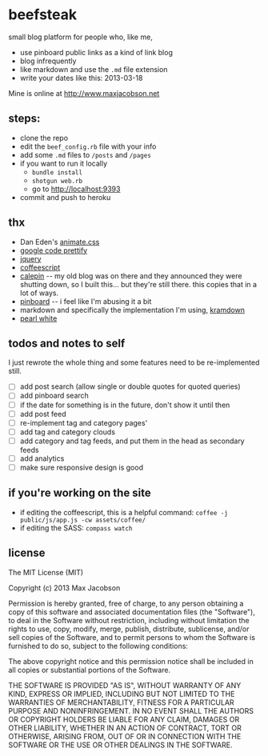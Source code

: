 # beefsteak

small blog platform for people who, like me,

* use pinboard public links as a kind of link blog
* blog infrequently
* like markdown and use the `.md` file extension
* write your dates like this: 2013-03-18

Mine is online at <http://www.maxjacobson.net>

## steps:

* clone the repo
* edit the `beef_config.rb` file with your info
* add some `.md` files to `/posts` and `/pages`
* if you want to run it locally
    * `bundle install`
    * `shotgun web.rb`
    * go to <http://localhost:9393>
* commit and push to heroku

## thx

* Dan Eden's [animate.css](http://daneden.me/animate)
* [google code prettify](http://code.google.com/p/google-code-prettify/)
* [jquery](http://jquery.com)
* [coffeescript](http://coffeescript.org)
* [calepin](http://calepin.co/) -- my old blog was on there and they announced they were shutting down, so I built this... but they're still there. this copies that in a lot of ways.
* [pinboard](http://pinboard.in) -- i feel like I'm abusing it a bit
* markdown and specifically the implementation I'm using, [kramdown](http://kramdown.rubyforge.org/)
* [pearl white](http://books.google.com/books?id=shP4ZC-Bo0IC&lpg=PA53&dq=%22beefsteak%20and%20aviation%22&pg=PA53#v=onepage&q=%22beefsteak%20and%20aviation%22&f=false)

## todos and notes to self

I just rewrote the whole thing and some features need to be re-implemented still.

- [ ] add post search (allow single or double quotes for quoted queries)
- [ ] add pinboard search
- [ ] if the date for something is in the future, don't show it until then
- [ ] add post feed
- [ ] re-implement tag and category pages'
- [ ] add tag and category clouds
- [ ] add category and tag feeds, and put them in the head as secondary feeds
- [ ] add analytics
- [ ] make sure responsive design is good

## if you're working on the site

* if editing the coffeescript, this is a helpful command: `coffee -j public/js/app.js -cw assets/coffee/`
* if editing the SASS: `compass watch`

## license

The MIT License (MIT)

Copyright (c) 2013 Max Jacobson

Permission is hereby granted, free of charge, to any person obtaining a copy of this software and associated documentation files (the "Software"), to deal in the Software without restriction, including without limitation the rights to use, copy, modify, merge, publish, distribute, sublicense, and/or sell copies of the Software, and to permit persons to whom the Software is furnished to do so, subject to the following conditions:

The above copyright notice and this permission notice shall be included in all copies or substantial portions of the Software.

THE SOFTWARE IS PROVIDED "AS IS", WITHOUT WARRANTY OF ANY KIND, EXPRESS OR IMPLIED, INCLUDING BUT NOT LIMITED TO THE WARRANTIES OF MERCHANTABILITY, FITNESS FOR A PARTICULAR PURPOSE AND NONINFRINGEMENT. IN NO EVENT SHALL THE AUTHORS OR COPYRIGHT HOLDERS BE LIABLE FOR ANY CLAIM, DAMAGES OR OTHER LIABILITY, WHETHER IN AN ACTION OF CONTRACT, TORT OR OTHERWISE, ARISING FROM, OUT OF OR IN CONNECTION WITH THE SOFTWARE OR THE USE OR OTHER DEALINGS IN THE SOFTWARE.
